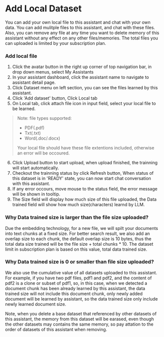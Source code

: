 # Add Local Dataset 

You can add your own local file to this assistant and chat with your own data. You can add mulitple files to this assistant, and chat with these files.
Also, you can remove any file at any time you want to delete memory of this assistant without any effect on any other files/memories.
The total files you can uploaded is limited by your subscription plan.


### Add local file
1.  Click the avatar button in the right up corner of top navigation bar, in drop down menus, select My Assistants
2.  In your assistant dashboard, click the assistant name to navigate to assistant detail page.
3.  Click Dataset menu on left section, you can see the files learned by this assistant.
4.  Click 'Add dataset' button, Click Local tab
5.  On Local tab, click attach file icon in input field, select your local file to be learned.

> Note: file types supported:
> + PDF(.pdf)
> + Txt(.txt)
> + Word(.doc/.docx)
>
> Your local file should have these file extentions included, otherwise an error will be occoured.

6.  Click Upload button to start upload, when upload finished, the trainning will start automatically.
7.  Checkout the trainning status by click Refresh button, When status of this dataset is in 'READY' state, you can now start chat conversation with this assistant.
8.  If any error occours, move mouse to the status field, the error message will be shown in tooltip.
9.  The Size field will display how much size of this file uploaded, the Data trained field will show how much size(characters) learnd by LLM.


### Why Data trained size is larger than the file size uploaded?

Due the embedding technology, for a new file, we will spilt your documents into text chunks at a fixed size. For better search result, we also add an overlap size to each chunk, the default overlap size is 10 bytes, thus the total data size trained will be the file size + total chunks * 10. The dataset limit in subscription plan is based on this value, total data trained size.


### Why Data trained size is 0 or smaller than file size uploaded?

We also use the cumulative value of all datasets uploaded to this assistant. For example, if you have two pdf files, pdf1 and pdf2, and the content of pdf2 is a clone or subset of pdf1, so, in this case, when we detected a document chunk has been already learned by this assistant, the data trained size will not include this document chunk, only newly added document will be learned by assistant, so the data trained size only include newly learned document size. 

Note, when you delete a base dataset that referenced by other datasets of this assistant, the memory from this dataset will be earased, even though the other datasets may contains the same memory, so pay attation to the order of datasets of this assistant when removing.


